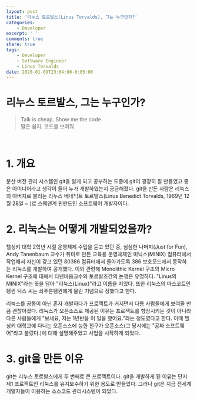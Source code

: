 ```yaml
---
layout: post
title: '리누스 토르발스(Linus Torvalds), 그는 누구인가?'
categories:
    - Developer
excerpt: ' '
comments: true
share: true
tags:
    - Developer
    - Software Engineer
    - Linus Torvalds
date: 2020-01-09T23:04:00-0:05:00
---
```


# 리누스 토르발스, 그는 누구인가?

> Talk is cheap. Show me the code<br/>
> 말은 쉽지. 코드를 보여줘

<br/>

# 1. 개요

분산 버전 관리 시스템인 git을 알게 되고 공부하는 도중에 git이 굉장히 잘 만들었고 좋은 아이디어라고 생각이 들어 누가 개발하였는지 궁금해졌다. git을 만든 사람은 리눅스의 아버지로 불리는 리누스 베네딕트 토르발스(Linus Benedict Torvalds, 1969년 12월 28일 ~ )로 스웨덴계 핀란드인 소프트웨어 개발자이다. <br/>

# 2. 리눅스는 어떻게 개발되었을까?

헬싱키 대학 2학년 시절 운영체제 수업을 듣고 있던 중, 심심한 나머지(Just for Fun), Andy Tanenbaum 교수가 취미로 만든 교육용 운영체제인 미닉스(MINIX) 컴퓨터에서 작업해서 자신이 갖고 있던 80386 컴퓨터에서 돌아가도록 386 보호모드에서 동작하는 리눅스를 개발하여 공개했다. 이와 관련해 Monolithic Kernel 구조와 Micro Kernel 구조에 대해서 타넨바움교수와 토르발즈간의 논쟁은 유명하다. "Linus의 MINIX"라는 뜻을 담아 "리눅스(Linux)"라고 이름을 지었다. 또한 리눅스의 마스코트인 펭귄 턱스 씨는 쇠푸른펭귄에게 물린 기념으로 정했다고 한다.<br/>

리눅스를 공동이 아닌 혼자 개발하다가 프로젝트가 커지면서 다름 사람들에게 보여줄 만큼 괜찮아졌다. 리눅스가 오픈소스로 제공된 이유는 프로젝트를 향상시키는 것이 아니라 다른 사람들에게 "보세요, 저는 1년반을 이 일을 했어요."라는 정도였다고 한다. 이때 헬싱키 대학교에 다니는 오픈소스에 능한 친구가 오픈소스(그 당시에는 "공짜 소프트웨어"라고 불렀다.)에 대해 설명해주었고 사업을 시작하게 되었다.<br/>

# 3. git을 만든 이유

git는 리누스 토르발스에게 두 번째로 큰 프로젝트이다. git을 개발하게 된 이유는 단지 제1 프로젝트인 리눅스를 유지보수하기 위한 용도로 만들었다. 그러나 git은 지금 전세계 개발자들이 이용하는 소스코드 관리시스템이 되었다.<br/>

